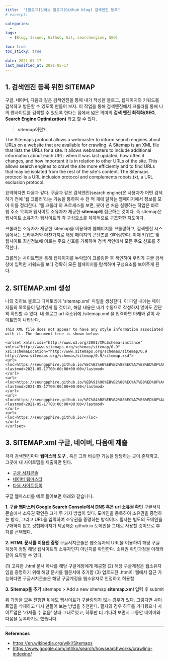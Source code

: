 ```yaml
---
title:  "[블로그]깃허브 블로그(Github blog) 검색엔진 등록"
# excerpt: 

categories:
  - 
tags:
  - [Blog, Issues, Github, Git, searchengine, SEO]

toc: true
toc_sticky: true
 
date: 2021-05-17
last_modified_at: 2021-05-17
---
```


## 1. 검색엔진 등록 위한 SITEMAP 
구글, 네이버, 다음과 같은 검색엔진을 통해 내가 작성한 블로그, 웹페이지의 키워드를 검색하고 방문할 수 있도록 만들어 보자. 이 작업을 통해 검색엔진에서 크롤러를 통해 나의 웹사이트를 검색할 수 있도록 한다는 점에서 넓은 의미의 __검색 엔진 최적화(SEO, Search Engine Optimization)__ 라고 할 수 있다. 

> **sitemap이란?** 

The Sitemaps protocol allows a webmaster to inform search engines about URLs on a website that are available for crawling. A Sitemap is an XML file that lists the URLs for a site. It allows webmasters to include additional information about each URL: when it was last updated, how often it changes, and how important it is in relation to other URLs of the site. This allows search engines to crawl the site more efficiently and to find URLs that may be isolated from the rest of the site's content. The Sitemaps protocol is a URL inclusion protocol and complements robots.txt, a URL exclusion protocol.

요약하자면 다음과 같다. 
구글과 같은 검색엔진(search engine)은 사용자가 어떤 검색하기 전에 '웹 크롤러'라는 기능을 통하여 수 천 억 개에 달하는 웹페이지에서 정보를 모아 이를 정리한다. '웹 크롤러'의 프로세스를 보면, 봇이 맨 처음 실행하는 작업은 바로 웹 주소 목록과 웹사이트 소유자가 제공한 **sitemap**에 접근하는 것이다. 즉 sitemap은 웹사이트 소유자가 웹사이트의 각 구성요소를 체계적으로 구조화한 지도이다. 

크롤러는 소유자가 제공한 sitemap을 이용하며 웹페이지를 크롤링하고, 검색엔진 시스템에서는 브라우저와 마찬가지로 해당 페이지의 콘텐츠를 렌더링한다. 이때 키워드 및 웹사이트 최신정보에 이르는 주요 신호를 기록하며 검색 색인에서 모든 주요 신호를 추적한다. 

크롤러는 사이트맵을 통해 웹페이지를 누락없이 크롤링한 후 색인하여 우리가 구글 검색창에 입력한 키워드를 보다 정확히 모든 웹페이지를 탐색하며 구성요소를 보여주게 된다. 

## 2. SITEMAP.xml 생성

나의 깃허브 블로그 디렉토리에 'sitemap.xml' 파일을 생성한다. 
이 파일 내에는 페이지들의 목록들이 담겨있게 될 것이고, 해당 내용은 내가 수동으로 작성하지 않아도 간단히 확인할 수 있다. 내 블로그 url 주소뒤에 /sitemap.xml 을 입력하면 아래와 같이 사이트맵이 나타난다.

 ```
This XML file does not appear to have any style information associated with it. The document tree is shown below.

 <urlset xmlns:xsi="http://www.w3.org/2001/XMLSchema-instance" xmlns="http://www.sitemaps.org/schemas/sitemap/0.9" xsi:schemaLocation="http://www.sitemaps.org/schemas/sitemap/0.9 http://www.sitemaps.org/schemas/sitemap/0.9/sitemap.xsd">
<url>
<loc>https://seungpphire.github.io/%EC%B2%AB%EB%B2%88%EC%A7%B8%ED%8F%AC%EC%8A%A4%ED%8A%B8/</loc>
<lastmod>2021-05-17T00:00:00+00:00</lastmod>
</url>
<url>
<loc>https://seungpphire.github.io/%EB%91%90%EB%B2%88%EC%A7%B8%ED%8F%AC%EC%8A%A4%ED%8A%B8/</loc>
<lastmod>2021-05-17T00:00:00+00:00</lastmod>
</url>
<url>
<loc>https://seungpphire.github.io/%EC%84%B8%EB%B2%88%EC%A7%B8%ED%8F%AC%EC%8A%A4%ED%8A%B8/</loc>
<lastmod>2021-05-17T00:00:00+00:00</lastmod>
</url>
<url>
<loc>https://seungpphire.github.io/</loc>
</url>
</urlset>
 ```
## 3. SITEMAP.xml 구글, 네이버, 다음에 제출 
각각 검색엔진마다 **웹마스터 도구** , 혹은 그와 비슷한 기능을 담당하는 곳이 존재하고, 그곳에 내 사이트맵을 제출하면 된다.  
-  [구글 서치콘솔](https://search.google.com/search-console?hl=ko, "https://search.google.com/search-console?hl=ko")
- [네이버 웹마스터](https://search.google.com/search-console?hl=ko, "https://search.google.com/search-console?hl=ko")
- [다음 사이트등록](https://search.google.com/search-console?hl=ko, "https://search.google.com/search-console?hl=ko")

구글 웹마스터를 예로 들어보면 아래와 같습니다.

**1. 구글 웹마스터 Google Search Console에서 [DNS](https://namu.wiki/w/DNS) 혹은 url 소유권 확인**
 구글서치콘솔에서 소유권 확인은 크게 두 가지 방법이 있다. 도메인을 등록하여 소유권을 증명하는 방식, 그리고 URL을 입력하여 소유권을 증명하는 방식이다. 필자는 별도의 도메인을 구매하지 않고 깃헙페이지가 제공해준 github.io 도메인을 그대로 사용할 것이므로 후자를 선택했다. 

 **2. HTML 문서를 이용한 증명**
 구글서치콘솔은 웹소유자의 URL을 이용하여 해당 구글계정이 정말 해당 웹사이트의 소유자인지 아닌지를 확인한다. 소유권 확인과정을 아래와 같이 요약할 수 있다.

 (1) 고유한 .html 문서 하나를 해당 구글계정에게 제공함
 (2) 해당 구글계정은 웹소유자임을 증명하기 위해 해당 문서를 웹문서에 추가함
 (3) 업로드한 .html이 웹에서 접근 가능하다면 구글서치콘솔은 해당 구글계정을 웹소유자로 인정하고 허용함

 **3. Sitemap을 추가**
 sitemaps > Add a new sitemap
 **sitemap.xml** 입력 후 submit


위 과정을 모두 진행한 뒤에도 웹사이트가 구글링되지 않는 경우가 있다.
그렇다면 사이트맵을 삭제하고 다시 만들어 보는 방법을 추천한다. 
필자의 경우 하루를 기다렸으나 사이트맵은 '가져올 수 없음' 상태 그대로였고, 
하루만 더 기다려 보면서 그동안 네이버와 다음을 등록하기로 했습니다. 



*****

**References**
*  <ref>https://en.wikipedia.org/wiki/Sitemaps</ref>
*  <ref>https://www.google.com/intl/ko/search/howsearchworks/crawling-indexing/</ref>


